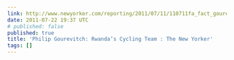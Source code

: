 ```yaml
---
link: http://www.newyorker.com/reporting/2011/07/11/110711fa_fact_gourevitch?currentPage=all
date: 2011-07-22 19:37 UTC
# published: false
published: true
title: 'Philip Gourevitch: Rwanda’s Cycling Team : The New Yorker'
tags: []
---
```



